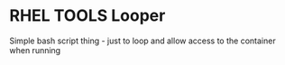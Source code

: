# RHEL TOOLS Looper

Simple bash script thing - just to loop and allow access to the container when running